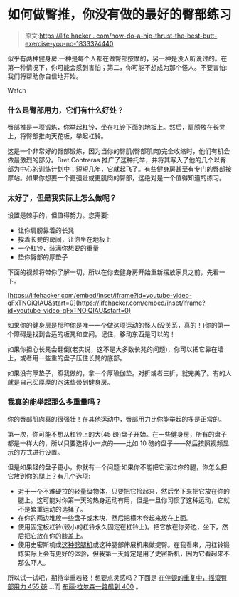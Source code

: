 # 如何做臀推，你没有做的最好的臀部练习

> 原文:[https://life hacker . com/how-do-a-hip-thrust-the-best-butt-exercise-you-no-1833374440](https://lifehacker.com/how-to-do-a-hip-thrust-the-best-butt-exercise-youre-no-1833374440)

似乎有两种健身房:一种是每个人都在做臀部按摩的，另一种是没人听说过的。在第一种情况下，你可能会感到害怕；第二，你可能不想成为那个怪人。不要害怕:我们将帮助你自信地开始。

Watch

### 什么是臀部用力，它们有什么好处？

臀部推是一项锻炼，你举起杠铃，坐在杠铃下面的地板上。然后，肩膀放在长凳上，将臀部推向天花板，举起杠铃。

这是一个非常好的臀部锻炼，因为当你的臀肌(臀部肌肉)完全收缩时，他们有机会做最激烈的部分。Bret Contreras 推广了这种托举，并将其写入了他的几个以臀部为中心的训练计划中；短短几年，它就起飞了。有些健身房甚至有专门的臀部按摩站。如果你想要一个更强壮或更肌肉的臀部，这绝对是一个值得知道的练习。

### 太好了，但是我实际上怎么做呢？

设置是棘手的，但值得努力。您需要:

*   让你肩膀靠着的长凳
*   挨着长凳的房间，让你坐在地板上
*   一个杠铃，装满你想要的重量
*   垫你臀部的厚垫子

下面的视频将带你了解一切，所以在你去健身房开始重新摆放家具之前，先看一下。

 [https://lifehacker.com/embed/inset/iframe?id=youtube-video-qFxTNOiQIAU&start=0](https://lifehacker.com/embed/inset/iframe?id=youtube-video-qFxTNOiQIAU&start=0) 

如果你的健身房是那种你是唯一一个做这项运动的怪人(没关系，真的！)你的第一个障碍是找到合适的板凳和空间。记住，移动东西是可以的！

如果你担心长凳会翻倒(老实说，这不是大多数长凳的问题)，你可以把它靠在墙上，或者用一些重的盘子压住长凳的底部。

如果没有厚垫子，照我做的，拿一个厚瑜伽垫。对折或者三折，就完美了。有的人就是自己买厚厚的泡沫垫带到健身房。

### 我真的能举起那么多重量吗？

你的臀部肌肉真的很强壮！在其他运动中，臀部用力比你能举起的多是正常的。

第一次，你可能不想从杠铃上的大(45 磅)盘子开始。在一些健身房，所有的盘子都是一样大的，所以只要选择小一点的——比如 10 磅的盘子——然后按照视频显示的方式进行设置。

但是如果轻的盘子更小，你就有一个问题:如果你不能把它滚过你的腿，你怎么把它放到你的腿上？有几个选项:

*   对于一个不难硬拉的轻量级物体，只要把它捡起来，然后坐下来把它放在你的腿上。这可能对你第一天的热身运动有用，但是一旦你习惯了这种运动，它就不是繁重运动的选择了。
*   在你的两边堆放一些盘子或木块，然后把横木卷起来放在上面。
*   使用固定板杠铃(较小的杠铃永久固定在杠铃上)。把它放在你旁边，坐下，然后把它放在你的膝盖上。
*   使用史密斯机或[这种劈腿机](https://www.youtube.com/watch?v=m81wYIoZJvM)或这种腿部伸展机来做提臀。在我看来，用杠铃锻炼实际上会有更好的体验，但我第一天肯定是用了史密斯机，因为它看起来不那么吓人。

所以试一试吧，期待举重若轻！想要点灵感吗？下面是 [在停顿的重复中，摇滚臀部用力 455 磅](https://www.youtube.com/watch?v=idywh0wtl40) ...而 [布丽·拉尔森一路飙到 400](https://www.instagram.com/p/BhUZlwpgfm7/?utm_source=ig_embed) 。
